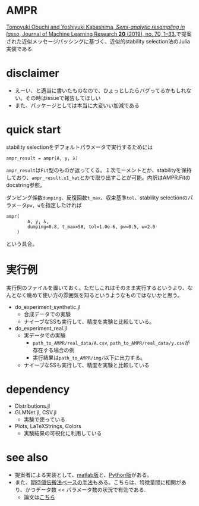 # AMPR
[Tomoyuki Obuchi and Yoshiyuki Kabashima, *Semi-analytic resampling in lasso*, Journal of Machine Learning Research **20** (2019), no. 70, 1–33.](https://www.jmlr.org/papers/v20/18-109.html)で提案された近似メッセージパッシングに基づく、近似的stability selection法のJulia実装である

# disclaimer
* えーい、と適当に書いたものなので、ひょっとしたらバグってるかもしれない。その時はissueで報告してほしい
* また、パッケージとしては本当に大変いい加減である

# quick start
stability selectionをデフォルトパラメータで実行するためには
```
ampr_result = ampr(A, y, λ)
```
`ampr_result`は`Fit`型のものが返ってくる。１次モーメントとか、stabilityを保持しており、`ampr_result.x1_hat`とかで取り出すことが可能。内訳はAMPR.Fitのdocstring参照。

ダンピング係数`dumping`、反復回数`t_max`、収束基準`tol`、stability selectionのパラメータ`pw, w`を指定したければ
```
ampr(
        A, y, λ, 
        dumping=0.8, t_max=50, tol=1.0e-6, pw=0.5, w=2.0
    )
```
という具合。


# 実行例
実行例のファイルを置いておく。ただしこれはそのまま実行するというより、なんとなく眺めて使い方の雰囲気を知るというようなものではないかと思う。
* do_experiment_synthetic.jl
    - 合成データでの実験
    - ナイーブなSSも実行して、精度を実験と比較している。
* do_experiment_real.jl
    - 実データでの実験
        - `path_to_AMPR/real_data/A.csv`, `path_to_AMPR/real_data/y.csv`が存在する場合の例
        - 実行結果は`path_to_AMPR/img/`以下に出力する。
    - ナイーブなSSも実行して、精度を実験と比較している



# dependency
* Distributions.jl
* GLMNet.jl, CSV.jl
    - 実験で使っている
* Plots, LaTeXStrings, Colors
    - 実験結果の可視化に利用している


# see also
* 提案者による実装として、[matlab版](https://github.com/T-Obuchi/AMPR_lasso_matlab)と、[Python版](https://github.com/T-Obuchi/AMPR_lasso_python)がある。
* また、[期待値伝搬法ベースの手法](https://github.com/takashi-takahashi/ApproximateSS)もある。こちらは、特徴量間に相関があり、かつデータ数 << パラメータ数の状況で有効である.
    - 論文は[こちら](https://iopscience.iop.org/article/10.1088/1742-5468/ababff)



